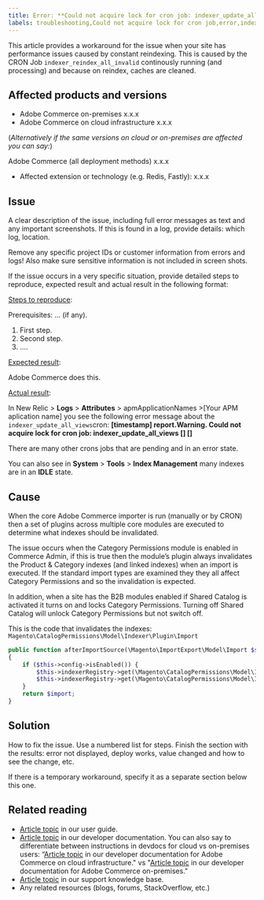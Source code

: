 ```yaml
---
title: Error: **Could not acquire lock for cron job: indexer_update_all_views**
labels: troubleshooting,Could not acquire lock for cron job,error,indexing,crons,site performance
---
```


This article provides a workaround for the issue when your site has performance issues caused by constant reindexing. This is caused by the CRON Job `indexer_reindex_all_invalid` continously running (and processing) and because on reindex, caches are cleaned.

## Affected products and versions

* Adobe Commerce on-premises x.x.x
* Adobe Commerce on cloud infrastructure x.x.x

(*Alternatively if the same versions on cloud or on-premises are affected you can say:*)

Adobe Commerce (all deployment methods) x.x.x

* Affected extension or technology (e.g. Redis, Fastly): x.x.x

## Issue

A clear description of the issue, including full error messages as text and any important screenshots.
If this is found in a log, provide details: which log, location.

Remove any specific project IDs or customer information from errors and logs! Also make sure sensitive information is not included in screen shots.

If the issue occurs in a very specific situation, provide detailed steps to reproduce, expected result and actual result in the following format:

<ins>Steps to reproduce</ins>:

Prerequisites: ... (if any).

1. First step.
1. Second step.
1. ....

<ins>Expected result</ins>:

Adobe Commerce does this.

<ins>Actual result</ins>:

In New Relic > **Logs** > **Attributes** > apmApplicationNames >[Your APM aplication name] you see the following error message about the `indexer_update_all_views`cron:
**[timestamp] report.Warning. Could not acquire lock for cron job: indexer_update_all_views [] []**

There are many other crons jobs that are pending and in an error state.

You can also see in **System** > **Tools** > **Index Management** many indexes are in an **IDLE** state.

## Cause

When the core Adobe Commerce importer is run (manually or by CRON) then a set of plugins across multiple core modules are executed to determine what indexes should be invalidated.

The issue occurs when the Category Permissions module is enabled in Commerce Admin, if this is true then the module’s plugin always invalidates the Product & Category indexes (and linked indexes) when an import is executed. If the standard import types are examined they they all affect Category Permissions and so the invalidation is expected.

In addition, when a site has the B2B modules enabled if Shared Catalog is activated it turns on and locks Category Permissions. Turning off Shared Catalog will unlock Category Permissions but not switch off.

This is the code that invalidates the indexes:
`Magento\CatalogPermissions\Model\Indexer\Plugin\Import`

```php
public function afterImportSource(\Magento\ImportExport\Model\Import $subject, $import)
{
    if ($this->config->isEnabled()) {
        $this->indexerRegistry->get(\Magento\CatalogPermissions\Model\Indexer\Category::INDEXER_ID)->invalidate();
        $this->indexerRegistry->get(\Magento\CatalogPermissions\Model\Indexer\Product::INDEXER_ID)->invalidate();
    }
    return $import;
}
```


## Solution

How to fix the issue. Use a numbered list for steps.
Finish the section with the results: error not displayed, deploy works, value changed and how to see the change, etc.

If there is a temporary workaround, specify it as a separate section below this one.

## Related reading

* [Article topic](https://docs.magento.com/user-guide/) in our user guide.
* [Article topic](https://devdocs.magento.com) in our developer documentation. You can also say to differentiate between instructions in devdocs for cloud vs on-premises users: “[Article topic](https://devdocs.magento.com) in our developer documentation for Adobe Commerce on cloud infrastructure." vs "[Article topic](https://devdocs.magento.com) in our developer documentation for Adobe Commerce on-premises."
* [Article topic](https://support.magento.com/hc/en-us) in our support knowledge base.
* Any related resources (blogs, forums, StackOverflow, etc.)
